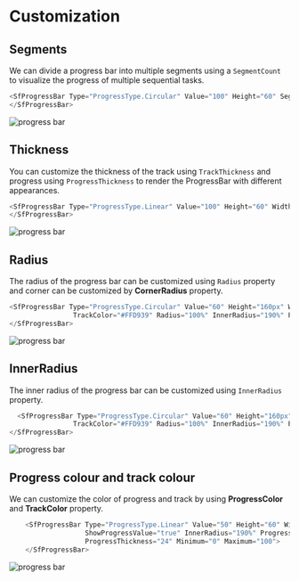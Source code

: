 # Customization

## Segments

<!-- markdownlint-disable MD033 -->

We can divide a progress bar into multiple segments using a `SegmentCount` to visualize the progress of multiple sequential tasks.

```csharp
<SfProgressBar Type="ProgressType.Circular" Value="100" Height="60" SegmentCount="8" Minimum="0" Maximum="100">
</SfProgressBar>
```

![progress bar](images/segment.png)

## Thickness

You can customize the thickness of the track  using `TrackThickness` and progress using `ProgressThickness` to render the ProgressBar with different appearances.

 ```csharp
<SfProgressBar Type="ProgressType.Linear" Value="100" Height="60" Width="90%" TrackThickness="24" ProgressThickness="24" ShowProgressValue="true" Minimum="0" Maximum="100">
</SfProgressBar>
```

![progress bar](images/thickness.png)

## Radius

<!-- markdownlint-disable MD033 -->

The  radius of the progress bar can be customized using `Radius` property and  corner can be customized by **CornerRadius** property.

```csharp
<SfProgressBar Type="ProgressType.Circular" Value="60" Height="160px" Width="160px" EnableRtl="false"
                TrackColor="#FFD939" Radius="100%" InnerRadius="190%" ProgressColor="white" TrackThickness="80" ProgressThickness="10" CornerRadius="CornerType.Round" Minimum="0" Maximum="100">
</SfProgressBar>
```

![progress bar](images/radius.png)

## InnerRadius

<!-- markdownlint-disable MD033 -->

The inner radius of the progress bar can be customized using `InnerRadius` property.

```csharp
  <SfProgressBar Type="ProgressType.Circular" Value="60" Height="160px" Width="160px" EnableRtl="false"
                TrackColor="#FFD939" Radius="100%" InnerRadius="190%" ProgressColor="white" TrackThickness="80" ProgressThickness="10" CornerRadius="CornerType.Round" Minimum="0" Maximum="100">
</SfProgressBar>
```

![progress bar](images/innerRadius.png)

## Progress colour and track colour

<!-- markdownlint-disable MD033 -->

We can customize the color of progress and track by using  **ProgressColor** and **TrackColor** property.

```csharp
    <SfProgressBar Type="ProgressType.Linear" Value="50" Height="60" Width="90%" TrackColor="#F8C7D8"
                   ShowProgressValue="true" InnerRadius="190%" ProgressColor="#E3165B" TrackThickness="24" CornerRadius="CornerType.Round"
                   ProgressThickness="24" Minimum="0" Maximum="100">
    </SfProgressBar>
```

![progress bar](images/trackThickness.png)